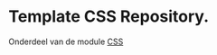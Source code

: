 # Template CSS Repository.

Onderdeel van de module [CSS](https://e-learning.educom.nu/essentials/CSS/intro)

<!--De exercise nummers op de website komen niet overeen met die van de issues-->